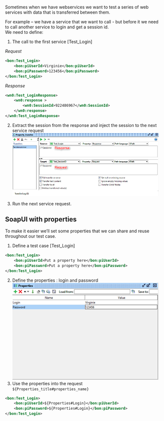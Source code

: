 ﻿Sometimes when we have webservices we want to test a series of web services with data that is transferred between them.

For example – we have a service that we want to call - but before it we need to call another service to login and get a session id.  
We need to define:

1.	The call to the first service [Test_Login]

*Request* 
```xml
<bon:Test_Login>
    <bon:piUserId>Virginie</bon:piUserId>
    <bon:piPassword>123456</bon:piPassword>
</bon:Test_Login>
```
*Response*  
```xml
<wn0:Test_LoginResponse>
    <wn0:response >
        <wn0:SessionId>922486967</wn0:SessionId>
    </wn0:response>
</wn0:Test_LoginResponse>
```

2.	Extract the session from the response and inject the session to the next service request 
![](2019-03-18_13h51_32.png)

3.	Run the next service request.

## SoapUI with properties

To make it easier we’ll set some properties that we can share and reuse throughout our test case.

1.	Define a test case [Test_Login]
```xml
<bon:Test_Login>
    <bon:piUserId>Put a property here</bon:piUserId>
    <bon:piPassword>Put a property here</bon:piPassword>
</bon:Test_Login>
```
2.	Define the properties : login and password  
![](2019-03-18_14h10_05.png)
3. Use the properties into the request `${Properties_title#properties_name}`
```xml
<bon:Test_Login>
    <bon:piUserId>${Properties#Login}</bon:piUserId>
    <bon:piPassword>${Properties#Login}</bon:piPassword>
</bon:Test_Login>
```

